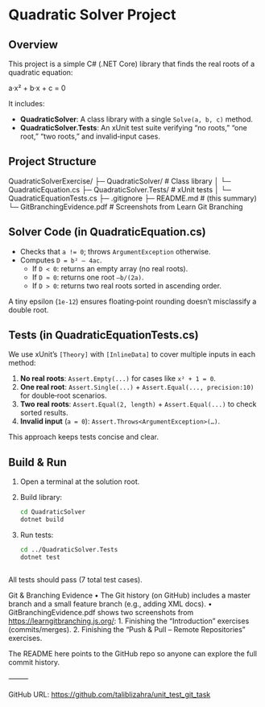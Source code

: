 # Quadratic Solver Project

## Overview
This project is a simple C# (.NET Core) library that finds the real roots of a quadratic equation:

a·x² + b·x + c = 0

It includes:
- **QuadraticSolver**: A class library with a single `Solve(a, b, c)` method.
- **QuadraticSolver.Tests**: An xUnit test suite verifying “no roots,” “one root,” “two roots,” and invalid‐input cases.

## Project Structure

QuadraticSolverExercise/
├─ QuadraticSolver/              # Class library
│   └─ QuadraticEquation.cs
├─ QuadraticSolver.Tests/        # xUnit tests
│   └─ QuadraticEquationTests.cs
├─ .gitignore
├─ README.md                     # (this summary)
└─ GitBranchingEvidence.pdf       # Screenshots from Learn Git Branching

## Solver Code (in QuadraticEquation.cs)
- Checks that `a != 0`; throws `ArgumentException` otherwise.
- Computes `D = b² – 4ac`.
  - If `D < 0`: returns an empty array (no real roots).
  - If `D ≈ 0`: returns one root `–b/(2a)`.
  - If `D > 0`: returns two real roots sorted in ascending order.

A tiny epsilon (`1e-12`) ensures floating‐point rounding doesn’t misclassify a double root.

## Tests (in QuadraticEquationTests.cs)
We use xUnit’s `[Theory]` with `[InlineData]` to cover multiple inputs in each method:
1. **No real roots**: `Assert.Empty(...)` for cases like `x² + 1 = 0`.
2. **One real root**: `Assert.Single(...)` + `Assert.Equal(..., precision:10)` for double‐root scenarios.
3. **Two real roots**: `Assert.Equal(2, length)` + `Assert.Equal(...)` to check sorted results.
4. **Invalid input** (`a = 0`): `Assert.Throws<ArgumentException>(…)`.

This approach keeps tests concise and clear.

## Build & Run
1. Open a terminal at the solution root.
2. Build library:
   ```bash
   cd QuadraticSolver
   dotnet build

3.	Run tests:

	```bash
	cd ../QuadraticSolver.Tests
	dotnet test



All tests should pass (7 total test cases).

Git & Branching Evidence
	•	The Git history (on GitHub) includes a master branch and a small feature branch (e.g., adding XML docs).
	•	GitBranchingEvidence.pdf shows two screenshots from https://learngitbranching.js.org/:
	1.	Finishing the “Introduction” exercises (commits/merges).
	2.	Finishing the “Push & Pull – Remote Repositories” exercises.

The README here points to the GitHub repo so anyone can explore the full commit history.

⸻

GitHub URL:
https://github.com/taliblizahra/unit_test_git_task
